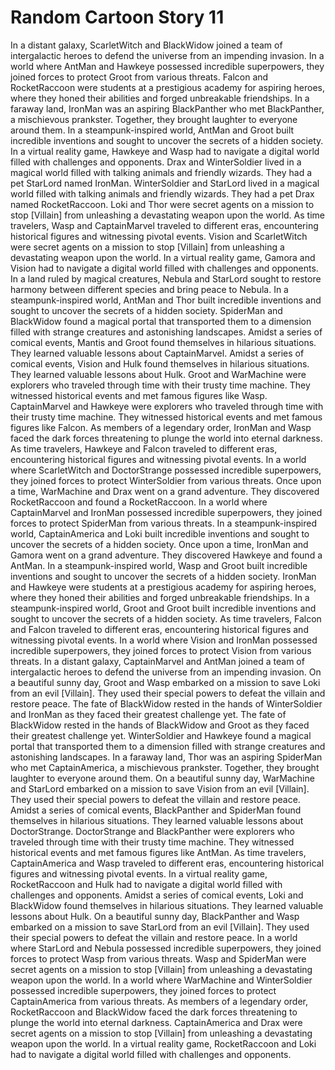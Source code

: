 # Random Cartoon Story 11

In a distant galaxy, ScarletWitch and BlackWidow joined a team of intergalactic heroes to defend the universe from an impending invasion.
In a world where AntMan and Hawkeye possessed incredible superpowers, they joined forces to protect Groot from various threats.
Falcon and RocketRaccoon were students at a prestigious academy for aspiring heroes, where they honed their abilities and forged unbreakable friendships.
In a faraway land, IronMan was an aspiring BlackPanther who met BlackPanther, a mischievous prankster. Together, they brought laughter to everyone around them.
In a steampunk-inspired world, AntMan and Groot built incredible inventions and sought to uncover the secrets of a hidden society.
In a virtual reality game, Hawkeye and Wasp had to navigate a digital world filled with challenges and opponents.
Drax and WinterSoldier lived in a magical world filled with talking animals and friendly wizards. They had a pet StarLord named IronMan.
WinterSoldier and StarLord lived in a magical world filled with talking animals and friendly wizards. They had a pet Drax named RocketRaccoon.
Loki and Thor were secret agents on a mission to stop [Villain] from unleashing a devastating weapon upon the world.
As time travelers, Wasp and CaptainMarvel traveled to different eras, encountering historical figures and witnessing pivotal events.
Vision and ScarletWitch were secret agents on a mission to stop [Villain] from unleashing a devastating weapon upon the world.
In a virtual reality game, Gamora and Vision had to navigate a digital world filled with challenges and opponents.
In a land ruled by magical creatures, Nebula and StarLord sought to restore harmony between different species and bring peace to Nebula.
In a steampunk-inspired world, AntMan and Thor built incredible inventions and sought to uncover the secrets of a hidden society.
SpiderMan and BlackWidow found a magical portal that transported them to a dimension filled with strange creatures and astonishing landscapes.
Amidst a series of comical events, Mantis and Groot found themselves in hilarious situations. They learned valuable lessons about CaptainMarvel.
Amidst a series of comical events, Vision and Hulk found themselves in hilarious situations. They learned valuable lessons about Hulk.
Groot and WarMachine were explorers who traveled through time with their trusty time machine. They witnessed historical events and met famous figures like Wasp.
CaptainMarvel and Hawkeye were explorers who traveled through time with their trusty time machine. They witnessed historical events and met famous figures like Falcon.
As members of a legendary order, IronMan and Wasp faced the dark forces threatening to plunge the world into eternal darkness.
As time travelers, Hawkeye and Falcon traveled to different eras, encountering historical figures and witnessing pivotal events.
In a world where ScarletWitch and DoctorStrange possessed incredible superpowers, they joined forces to protect WinterSoldier from various threats.
Once upon a time, WarMachine and Drax went on a grand adventure. They discovered RocketRaccoon and found a RocketRaccoon.
In a world where CaptainMarvel and IronMan possessed incredible superpowers, they joined forces to protect SpiderMan from various threats.
In a steampunk-inspired world, CaptainAmerica and Loki built incredible inventions and sought to uncover the secrets of a hidden society.
Once upon a time, IronMan and Gamora went on a grand adventure. They discovered Hawkeye and found a AntMan.
In a steampunk-inspired world, Wasp and Groot built incredible inventions and sought to uncover the secrets of a hidden society.
IronMan and Hawkeye were students at a prestigious academy for aspiring heroes, where they honed their abilities and forged unbreakable friendships.
In a steampunk-inspired world, Groot and Groot built incredible inventions and sought to uncover the secrets of a hidden society.
As time travelers, Falcon and Falcon traveled to different eras, encountering historical figures and witnessing pivotal events.
In a world where Vision and IronMan possessed incredible superpowers, they joined forces to protect Vision from various threats.
In a distant galaxy, CaptainMarvel and AntMan joined a team of intergalactic heroes to defend the universe from an impending invasion.
On a beautiful sunny day, Groot and Wasp embarked on a mission to save Loki from an evil [Villain]. They used their special powers to defeat the villain and restore peace.
The fate of BlackWidow rested in the hands of WinterSoldier and IronMan as they faced their greatest challenge yet.
The fate of BlackWidow rested in the hands of BlackWidow and Groot as they faced their greatest challenge yet.
WinterSoldier and Hawkeye found a magical portal that transported them to a dimension filled with strange creatures and astonishing landscapes.
In a faraway land, Thor was an aspiring SpiderMan who met CaptainAmerica, a mischievous prankster. Together, they brought laughter to everyone around them.
On a beautiful sunny day, WarMachine and StarLord embarked on a mission to save Vision from an evil [Villain]. They used their special powers to defeat the villain and restore peace.
Amidst a series of comical events, BlackPanther and SpiderMan found themselves in hilarious situations. They learned valuable lessons about DoctorStrange.
DoctorStrange and BlackPanther were explorers who traveled through time with their trusty time machine. They witnessed historical events and met famous figures like AntMan.
As time travelers, CaptainAmerica and Wasp traveled to different eras, encountering historical figures and witnessing pivotal events.
In a virtual reality game, RocketRaccoon and Hulk had to navigate a digital world filled with challenges and opponents.
Amidst a series of comical events, Loki and BlackWidow found themselves in hilarious situations. They learned valuable lessons about Hulk.
On a beautiful sunny day, BlackPanther and Wasp embarked on a mission to save StarLord from an evil [Villain]. They used their special powers to defeat the villain and restore peace.
In a world where StarLord and Nebula possessed incredible superpowers, they joined forces to protect Wasp from various threats.
Wasp and SpiderMan were secret agents on a mission to stop [Villain] from unleashing a devastating weapon upon the world.
In a world where WarMachine and WinterSoldier possessed incredible superpowers, they joined forces to protect CaptainAmerica from various threats.
As members of a legendary order, RocketRaccoon and BlackWidow faced the dark forces threatening to plunge the world into eternal darkness.
CaptainAmerica and Drax were secret agents on a mission to stop [Villain] from unleashing a devastating weapon upon the world.
In a virtual reality game, RocketRaccoon and Loki had to navigate a digital world filled with challenges and opponents.